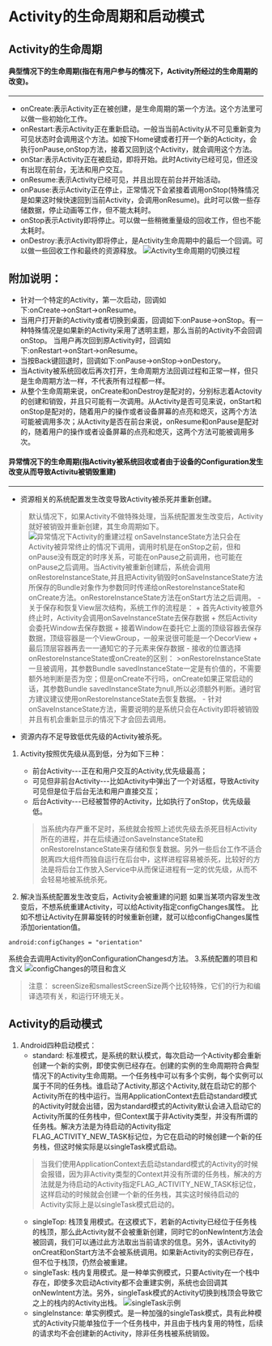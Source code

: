 # Activity的生命周期和启动模式
## Activity的生命周期

#### 典型情况下的生命周期(指在有用户参与的情况下，Activity所经过的生命周期的改变)。
---
- onCreate:表示Activity正在被创建，是生命周期的第一个方法。这个方法里可以做一些初始化工作。
- onRestart:表示Activity正在重新启动。一般当当前Activity从不可见重新变为可见状态时会调用这个方法。如按下Home键或者打开一个新的Acticity，会执行onPause,onStop方法，接着又回到这个Activity，就会调用这个方法。
- onStar:表示Activity正在被启动，即将开始。此时Activity已经可见，但还没有出现在前台，无法和用户交互。
- onResume:表示Activity已经可见，并且出现在前台并开始活动。
- onPause:表示Activity正在停止，正常情况下会紧接着调用onStop(特殊情况是如果这时候快速回到当前Activity，会调用onResume)。此时可以做一些存储数据，停止动画等工作，但不能太耗时。
- onStop表示Activity即将停止。可以做一些稍微重量级的回收工作，但也不能太耗时。
- onDestroy:表示Activity即将停止，是Activity生命周期中的最后一个回调。可以做一些回收工作和最终的资源释放。
![Activity生命周期的切换过程](http://7xq2jk.com1.z0.glb.clouddn.com/Activity%E7%94%9F%E5%91%BD%E5%91%A8%E6%9C%9F%E7%9A%84%E5%88%87%E6%8D%A2%E8%BF%87%E7%A8%8B.jpg)

附加说明：
---
- 针对一个特定的Activity，第一次启动，回调如下:onCreate→onStart→onResume。
- 当用户打开新的Activity或者切换到桌面，回调如下:onPause→onStop。有一种特殊情况是如果新的Activity采用了透明主题，那么当前的Activity不会回调onStop。
当用户再次回到原Activity时，回调如下:onRestart→onStart→onResume。
- 当按Back键回退时，回调如下:onPause→onStop→onDestory。
- 当Activity被系统回收后再次打开，生命周期方法回调过程和正常一样，但只是生命周期方法一样，不代表所有过程都一样。
- 从整个生命周期来说，onCreate和onDestroy是配对的，分别标志着Actovity的创建和销毁，并且只可能有一次调用。从Activity是否可见来说，onStart和onStop是配对的，随着用户的操作或者设备屏幕的点亮和熄灭，这两个方法可能被调用多次；从Activity是否在前台来说，onResume和onPause是配对的，随着用户的操作或者设备屏幕的点亮和熄灭，这两个方法可能被调用多次。

#### 异常情况下的生命周期(指Activity被系统回收或者由于设备的Configuration发生改变从而导致Activitu被销毁重建)
---

- 资源相关的系统配置发生改变导致Activity被杀死并重新创建。
 >默认情况下，如果Activity不做特殊处理，当系统配置发生改变后，Activity就好被销毁并重新创建，其生命周期如下。
![异常情况下Activity的重建过程](http://7xq2jk.com1.z0.glb.clouddn.com/%E5%BC%82%E5%B8%B8%E6%83%85%E5%86%B5%E4%B8%8BActivity%E7%9A%84%E9%87%8D%E5%BB%BA%E8%BF%87%E7%A8%8B.png)
 onSaveInstanceState方法只会在Activity被异常终止的情况下调用，调用时机是在onStop之前，但和onPause没有既定的时序关系，可能在onPause之前调用，也可能在onPause之后调用。当Activity被重新创建后，系统会调用onRestoreInstanceState,并且把Activity销毁时onSaveInstanceState方法所保存的Bundle对象作为参数同时传递给onRestoreInstanceState和onCreate方法。onRestoreInstanceState方法在onStart方法之后调用。
     - 关于保存和恢复View层次结构，系统工作的流程是：
        + 首先Activity被意外终止时，Activity会调用onSaveInstanceState去保存数据
        + 然后Activity会委托Window去保存数据
        + 接着Window在委托它上面的顶级容器去保存数据，顶级容器是一个ViewGroup，一般来说很可能是一个DecorView
        + 最后顶层容器再去一一通知它的子元素来保存数据
    - 接收的位置选择onRestoreInstanceState或onCreate的区别：
     >onRestoreInstanceState一旦被调用，其参数Bundle savedInstanceState一定是有价值的，不需要额外地判断是否为空；但是onCreate不行吗，onCreate如果正常启动的话，其参数Bundle savedInstanceState为null,所以必须额外判断。通时官方建议建议使用onRestoreInstanceState去恢复数据。
    - 针对onSaveInstanceState方法，需要说明的是系统只会在Activity即将被销毁并且有机会重新显示的情况下才会回去调用。
    
- 资源内存不足导致低优先级的Activity被杀死。

1. Activity按照优先级从高到低，分为如下三种：
    - 前台Activity---正在和用户交互的Activity,优先级最高；
    - 可见但非前台Activity---比如Activity中弹出了一个对话框，导致Activity可见但是位于后台无法和用户直接交互；
    - 后台Activity---已经被暂停的Activity，比如执行了onStop，优先级最低。
     >当系统内存严重不足时，系统就会按照上述优先级去杀死目标Activity所在的进程，并在后续通过onSaveInstanceState和onRestoreInstanceState来存储和恢复数据。另外一些后台工作不适合脱离四大组件而独自运行在后台中，这样进程容易被杀死，比较好的方法是将后台工作放入Service中从而保证进程有一定的优先级，从而不会轻易地被系统杀死。

2. 解决当系统配置发生改变后，Activity会被重建的问题
如果当某项内容发生改变后，不想系统重建Activity，可以给Activity指定configChanges属性。
比如不想让Activity在屏幕旋转的时候重新创建，就可以给configChanges属性添加orientation值。
````
android:configChanges = "orientation"
````
系统会去调用Activity的onConfigurationChangesd方法。
3.系统配置的项目和含义
![configChanges的项目和含义](http://7xq2jk.com1.z0.glb.clouddn.com/configchanges%E7%9A%84%E9%A1%B9%E7%9B%AE%E5%92%8C%E5%90%AB%E4%B9%89.jpg)

>注意：
screenSize和smallestScreenSize两个比较特殊，它们的行为和编译选项有关，和运行环境无关。

## Activity的启动模式
1. Android四种启动模式：
    - standard: 标准模式，是系统的默认模式，每次启动一个Activity都会重新创建一个新的实例，即使实例已经存在。创建的实例的生命周期符合典型情况下的Activity生命周期。一个任务栈中可以有多个实例，每个实例可以属于不同的任务栈。谁启动了Activity,那这个Activity,就在启动它的那个Activity所在的栈中运行。当用ApplicationContext去启动standard模式的Activity时就会出错，因为standard模式的Activity默认会进入启动它的Activity所属的任务栈中，但Context属于非Activity类型，并没有所谓的任务栈。解决方法是为待启动的Activity指定FLAG_ACTIVITY_NEW_TASK标记位，为它在启动的时候创建一个新的任务栈，但这时候实际是以singleTask模式启动。
     >当我们使用ApplicationContext去启动standard模式的Activity的时候会报错，因为非Activity类型的Context并没有所谓的任务栈，解决的方法就是为待启动的Activity指定FLAG_ACTIVITY_NEW_TASK标记位，这样启动的时候就会创建一个新的任务栈，其实这时候待启动的Activity实际上是以singleTask模式启动的。
    - singleTop: 栈顶复用模式。在这模式下，若新的Activity已经位于任务栈的栈顶，那么此Activity就不会被重新创建，同时它的onNewIntent方法会被回调，我们可以通过此方法取出当前请求的信息。另外，该Activity的onCreat和onStart方法不会被系统调用。如果新Activity的实例已存在，但不位于栈顶，仍然会被重建。
    - singleTask: 栈内复用模式。是一种单实例模式，只要Activity在一个栈中存在，即使多次启动Activity都不会重建实例，系统也会回调其onNewIntent方法。另外，singleTask模式的Activity切换到栈顶会导致它之上的栈内的Activity出栈。
    ![singleTask示例](http://7xq2jk.com1.z0.glb.clouddn.com/singleTask.png)
    - singleInstance: 单实例模式。是一种加强的singleTask模式，具有此种模式的Activity只能单独位于一个任务栈中，并且由于栈内复用的特性，后续的请求均不会创建新的Activity，除非任务栈被系统销毁。